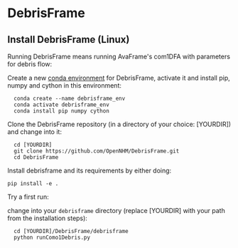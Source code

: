 # DebrisFrame

Install DebrisFrame (Linux)
------------------------------

Running DebrisFrame means running AvaFrame's com1DFA with parameters for debris flow:

Create a new [conda environment](https://docs.conda.io/projects/conda/en/latest/user-guide/concepts/environments.html) for DebrisFrame, activate it and install pip, numpy and cython in this environment:

```
  conda create --name debrisframe_env
  conda activate debrisframe_env
  conda install pip numpy cython
```

Clone the DebrisFrame repository (in a directory of your choice: [YOURDIR]) and change into it:

```
  cd [YOURDIR]
  git clone https://github.com/OpenNHM/DebrisFrame.git
  cd DebrisFrame
```

Install debrisframe and its requirements by either doing:

```
pip install -e .
```

Try a first run:

change into your ``debrisframe`` directory (replace [YOURDIR] with your path from the installation steps):

```
  cd [YOURDIR]/DebrisFrame/debrisframe
  python runComo1Debris.py
```
